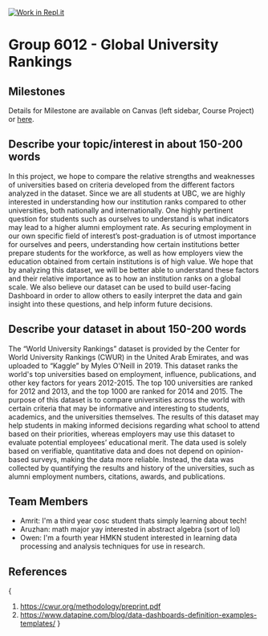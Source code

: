 [![Work in Repl.it](https://classroom.github.com/assets/work-in-replit-14baed9a392b3a25080506f3b7b6d57f295ec2978f6f33ec97e36a161684cbe9.svg)](https://classroom.github.com/online_ide?assignment_repo_id=312273&assignment_repo_type=GroupAssignmentRepo)
# Group 6012 - Global University Rankings

## Milestones

Details for Milestone are available on Canvas (left sidebar, Course Project) or [here](https://firas.moosvi.com/courses/data301/project/milestone01.html).

## Describe your topic/interest in about 150-200 words

In this project, we hope to compare the relative strengths and weaknesses of universities based on criteria developed from the different factors analyzed in the dataset. Since we are all students at UBC, we are highly interested in understanding how our institution ranks compared to other universities, both nationally and internationally. One highly pertinent question for students such as ourselves to understand is what indicators may lead to a higher alumni employment rate.  As securing employment in our own specific field of interest’s post-graduation is of utmost importance for ourselves and peers, understanding how certain institutions better prepare students for the workforce, as well as how employers view the education obtained from certain institutions is of high value.  We hope that by analyzing this dataset, we will be better able to understand these factors and their relative importance as to how an institution ranks on a global scale.  We also believe our dataset can be used to build user-facing Dashboard in order to allow others to easily interpret the data and gain insight into these questions, and help inform future decisions.

## Describe your dataset in about 150-200 words

The “World University Rankings” dataset is provided by the Center for World University Rankings (CWUR) in the United Arab Emirates, and was uploaded to “Kaggle” by Myles O'Neill in 2019.  This dataset ranks the world's top universities based on employment, influence, publications, and other key factors for years 2012-2015.  The top 100 universities are ranked for 2012 and 2013, and the top 1000 are ranked for 2014 and 2015.  The purpose of this dataset is to compare universities across the world with certain criteria that may be informative and interesting to students, academics, and the universities themselves. The results of this dataset may help students in making informed decisions regarding what school to attend based on their priorities, whereas employers may use this dataset to evaluate potential employees’ educational merit.  The data used is solely based on verifiable, quantitative data and does not depend on opinion-based surveys, making the data more reliable. Instead, the data was collected by quantifying the results and history of the universities, such as alumni employment numbers, citations, awards, and publications.

## Team Members

- Amrit: I'm a third year cosc student thats simply learning about tech!
- Aruzhan: math major yay interested in abstract algebra (sort of lol)
- Owen: I'm a fourth year HMKN student interested in learning data processing and analysis techniques for use in research.

## References

{
1. https://cwur.org/methodology/preprint.pdf
2. https://www.datapine.com/blog/data-dashboards-definition-examples-templates/
}
